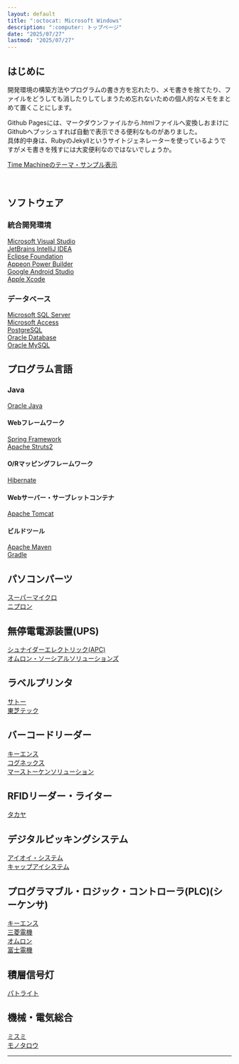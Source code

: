 ```yaml
---
layout: default
title: ":octocat: Microsoft Windows"
description: ":computer: トップページ"
date: "2025/07/27"
lastmod: "2025/07/27"
---
```


## はじめに  
開発環境の構築方法やプログラムの書き方を忘れたり、メモ書きを捨てたり、ファイルをどうしても消したりしてしまうため忘れないための個人的なメモをまとめて置くことにします。  

Github Pagesには、マークダウンファイルから.htmlファイルへ変換しおまけにGithubへプッシュすれば自動で表示できる便利なものがありました。  
具体的中身は、RubyのJekyllというサイトジェネレーターを使っているようですがメモ書きを残すには大変便利なのではないでしょうか。  

[Time Machineのテーマ・サンプル表示](index2.md) 

<br />

## ソフトウェア  
### 統合開発環境  
[Microsoft Visual Studio](https://visualstudio.microsoft.com/ja/)  
[JetBrains IntelliJ IDEA](https://www.jetbrains.com/ja-jp/idea/)  
[Eclipse Foundation](https://www.eclipse.org/downloads/)  
[Appeon Power Builder](https://www.appeon.com/ja)  
[Google Android Studio](https://developer.android.com/studio?hl=ja)  
[Apple Xcode](https://developer.apple.com/jp/xcode/)  

### データベース  
[Microsoft SQL Server](https://www.microsoft.com/ja-jp/sql-server/)  
[Microsoft Access](https://www.microsoft.com/ja-jp/microsoft-365/access)  
[PostgreSQL](https://www.postgresql.org/)  
[Oracle Database](https://www.oracle.com/jp/database/)  
[Oracle MySQL](https://www.mysql.com/jp/)  

## プログラム言語  
### Java  
[Oracle Java](https://www.oracle.com/jp/java/)  
#### Webフレームワーク  
[Spring Framework](https://spring.io/)  
[Apache Struts2](https://struts.apache.org/)  
#### O/Rマッピングフレームワーク  
[Hibernate](https://hibernate.org/)  
#### Webサーバー・サーブレットコンテナ  
[Apache Tomcat](https://tomcat.apache.org/)  
#### ビルドツール  
[Apache Maven](https://maven.apache.org/)  
[Gradle](https://gradle.org/)  

## パソコンパーツ  
[スーパーマイクロ](https://www.supermicro.com/ja/home)  
[ニプロン](https://www.nipron.co.jp/product.html)  

## 無停電電源装置(UPS)  
[シュナイダーエレクトリック(APC)](https://www.se.com/jp/ja/work/products/critical-power-cooling-and-racks/)  
[オムロン・ソーシアルソリューションズ](https://socialsolution.omron.com/jp/ja/products_service/ups/)  

## ラベルプリンタ  
[サトー](https://www.sato.co.jp/)  
[東芝テック](https://www.toshibatec.co.jp/products/auto_id/)  

## バーコードリーダー  
[キーエンス](https://www.keyence.co.jp/products/barcode/)  
[コグネックス](https://www.cognex.com/ja-jp/products/barcode-readers)  
[マーストーケンソリューション](https://www.mars-tohken.co.jp/)  

## RFIDリーダー・ライター  
[タカヤ](https://www.product.takaya.co.jp/rfid/)  

## デジタルピッキングシステム  
[アイオイ・システム](https://www.hello-aioi.com/jp/)  
[キャップアイシステム](https://www.cap-ai.jp/)  

## プログラマブル・ロジック・コントローラ(PLC)(シーケンサ)  
[キーエンス](https://www.keyence.co.jp/products/controls/)  
[三菱電機](https://www.mitsubishielectric.co.jp/fa/products/cnt/plc/index.html)  
[オムロン](https://www.fa.omron.co.jp/products/category/automation-systems/programmable-controllers/)  
[富士電機](https://www.fujielectric.co.jp/products/plc/)  

## 積層信号灯  
[パトライト](https://www.patlite.co.jp/)  

## 機械・電気総合  
[ミスミ](https://jp.misumi-ec.com/)  
[モノタロウ](https://www.monotaro.com/)  

***
